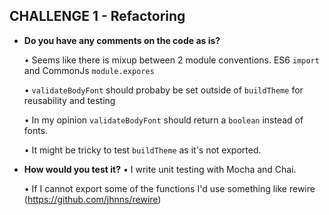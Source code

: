 ## CHALLENGE 1 - Refactoring

- **Do you have any comments on the code as is?**

  • Seems like there is mixup between 2 module conventions. ES6 `import` and CommonJs `module.expores`
  
  • `validateBodyFont` should probaby be set outside of `buildTheme` for reusability and testing
  
  • In my opinion `validateBodyFont` should return a `boolean` instead of fonts.
  
  • It might be tricky to test `buildTheme` as it's not exported.

- **How would you test it?**
  • I write unit testing with Mocha and Chai.
  
  • If I cannot export some of the functions I'd use something like rewire (https://github.com/jhnns/rewire)
